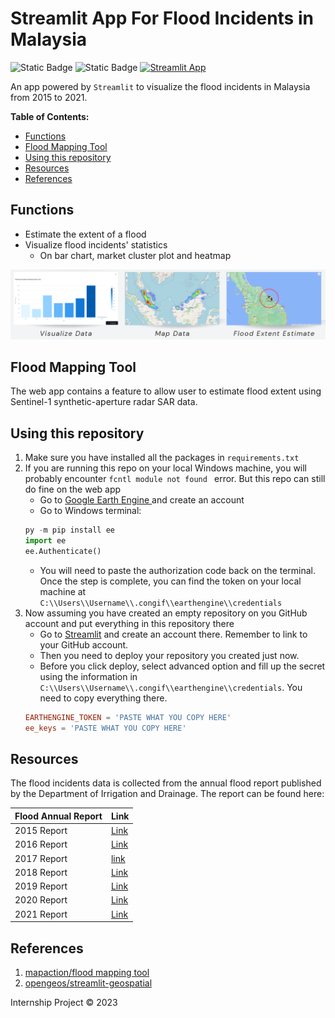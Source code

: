 # Streamlit App For Flood Incidents in Malaysia <!-- omit in toc -->

![Static Badge](https://img.shields.io/badge/license-MIT-blue)
![Static Badge](https://img.shields.io/badge/python-3.9-blue)
[![Streamlit App](https://static.streamlit.io/badges/streamlit_badge_black_white.svg)]([https://floodmapv2-wnakuiqz4idj5pr4ugzemq.streamlit.app/](https://appfloodv2-kpwtgczuealpobmjgv62mh.streamlit.app/))

An app powered by `Streamlit` to visualize the flood incidents in Malaysia from 2015 to 2021. 

**Table of Contents:**

- [Functions](#functions)
- [Flood Mapping Tool](#flood-mapping-tool)
- [Using this repository](#using-this-repository)
- [Resources](#resources)
- [References](#references)


## Functions
- Estimate the extent of a flood
- Visualize flood incidents' statistics
    - On bar chart, market cluster plot and heatmap

<img src="image.png"  class = "center"/>

## Flood Mapping Tool
The web app contains a feature to allow user to estimate flood extent using Sentinel-1 synthetic-aperture radar SAR data. 

## Using this repository
1. Make sure you have installed all the packages in `requirements.txt`
2. If you are running this repo on your local Windows machine, you will probably encounter `fcntl module not found ` error. But this repo can still do fine on the web app
    - Go to [Google Earth Engine ](https://earthengine.google.com/) and create an account
    - Go to Windows terminal:
    ```python
    py -m pip install ee
    import ee
    ee.Authenticate()
    ```
    - You will need to paste the authorization code back on the terminal. Once the step is complete, you can find the token on your local machine at `C:\\Users\\Username\\.congif\\earthengine\\credentials`
3. Now assuming you have created an empty repository on you GitHub account and put everything in this repository there
    - Go to [Streamlit](https://streamlit.io/) and create an account there. Remember to link to your GitHub account. 
    - Then you need to deploy your repository you created just now. 
    - Before you click deploy, select advanced option and fill up the secret using the information in `C:\\Users\\Username\\.congif\\earthengine\\credentials`. You need to copy everything there. 
    ```toml
    EARTHENGINE_TOKEN = 'PASTE WHAT YOU COPY HERE'
    ee_keys = 'PASTE WHAT YOU COPY HERE'
    ```
## Resources
The flood incidents data is collected from the annual flood report published by the Department of Irrigation and Drainage. The report can be found here:

| Flood Annual Report | Link                                                                                         |
| ------------------- | -------------------------------------------------------------------------------------------- |
| 2015 Report         | [Link](https://info.water.gov.my/index.php/databank/view_attachment/5486)                    |
| 2016 Report         | [Link](http://h2o.water.gov.my/man_hp1/Banjir_Tahun1617.pdf)                                 |
| 2017 Report         | [link](http://h2o.water.gov.my/man_hp1/LBT2017-2018.pdf)                                     |
| 2018 Report         | [Link](http://h2o.water.gov.my/man_hp1/LBT2018_2019.pdf)                                     |
| 2019 Report         | [Link](http://h2o.water.gov.my/man_hp1/2019.pdf)                                             |
| 2020 Report         | [Link](http://h2o.water.gov.my/man_hp1/LBT2020.pdf)                                          |
| 2021 Report         | [Link](http://h2o.water.gov.my/man_hp1/LAPORAN%20BANJIR%20TAHUN%202021%20FINAL%20e-ISSN.pdf) |

## References
1. [mapaction/flood mapping tool](https://github.com/mapaction/flood-mapping-tool)
2. [opengeos/streamlit-geospatial](https://github.com/opengeos/streamlit-geospatial)

Internship Project © 2023
